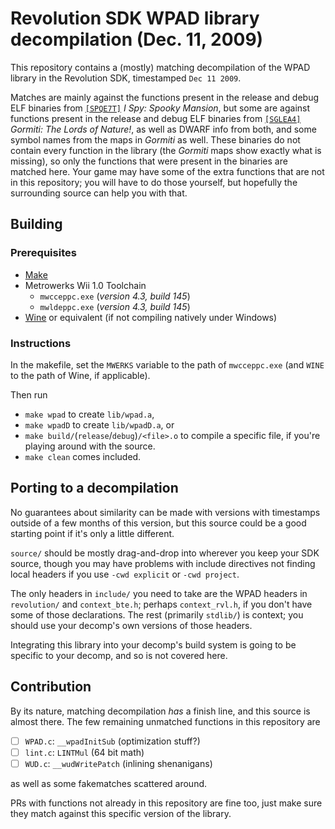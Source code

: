 # Revolution SDK WPAD library decompilation (Dec. 11, 2009)

This repository contains a (mostly) matching decompilation of the WPAD library in the Revolution SDK, timestamped `Dec 11 2009`.

Matches are mainly against the functions present in the release and debug ELF binaries from [`[SPQE7T]`](https://wiki.dolphin-emu.org/index.php?title=SPQE7T) *I Spy: Spooky Mansion*, but some are against functions present in the release and debug ELF binaries from [`[SGLEA4]`](https://wiki.dolphin-emu.org/index.php?title=SGLEA4) *Gormiti: The Lords of Nature!*, as well as DWARF info from both, and some symbol names from the maps in *Gormiti* as well. These binaries do not contain every function in the library (the *Gormiti* maps show exactly what is missing), so only the functions that were present in the binaries are matched here. Your game may have some of the extra functions that are not in this repository; you will have to do those yourself, but hopefully the surrounding source can help you with that.

## Building

### Prerequisites
- [Make](https://en.wikipedia.org/wiki/Make_(software))
- Metrowerks Wii 1.0 Toolchain
	- `mwcceppc.exe` (*version 4.3, build 145*)
	- `mwldeppc.exe` (*version 4.3, build 145*)
- [Wine](https://wiki.winehq.org/Download) or equivalent (if not compiling natively under Windows)

### Instructions

In the makefile, set the `MWERKS` variable to the path of `mwcceppc.exe` (and `WINE` to the path of Wine, if applicable).

Then run
- `make wpad` to create `lib/wpad.a`,
- `make wpadD` to create `lib/wpadD.a`, or
- `make build/`(`release`/`debug`)`/<file>.o` to compile a specific file, if you're playing around with the source.
- `make clean` comes included.

## Porting to a decompilation

No guarantees about similarity can be made with versions with timestamps outside of a few months of this version, but this source could be a good starting point if it's only a little different.

`source/` should be mostly drag-and-drop into wherever you keep your SDK source, though you may have problems with include directives not finding local headers if you use `-cwd explicit` or `-cwd project`.

The only headers in `include/` you need to take are the WPAD headers in `revolution/` and `context_bte.h`; perhaps `context_rvl.h`, if you don't have some of those declarations. The rest (primarily `stdlib/`) is context; you should use your decomp's own versions of those headers.

Integrating this library into your decomp's build system is going to be specific to your decomp, and so is not covered here.

## Contribution

By its nature, matching decompilation *has* a finish line, and this source is almost there. The few remaining unmatched functions in this repository are

- [ ] `WPAD.c`: `__wpadInitSub` (optimization stuff?)
- [ ] `lint.c`: `LINTMul` (64 bit math)
- [ ] `WUD.c`: `__wudWritePatch` (inlining shenanigans)

as well as some fakematches scattered around.

PRs with functions not already in this repository are fine too, just make sure they match against this specific version of the library.
